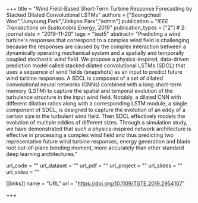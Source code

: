 +++
title = "Wind Field-Based Short-Term Turbine Response Forecasting by Stacked Dilated Convolutional LSTMs"
authors = ["Seongcheol Woo","Junyoung Park","Jinkyoo Park","admin"]
publication = "*IEEE Transactions on Sustainable Energy*, 2019"
publication_types = ["2"] # 2: journal
date = "2019-11-20"
tags = "test5"
abstract= "Predicting a wind turbine's responses that correspond to a complex wind field is challenging because the responses are caused by the complex interaction between a dynamically operating mechanical system and a spatially and temporally coupled stochastic wind field. We propose a physics-inspired, data-driven prediction model called stacked dilated convolutional LSTMs (SDCL) that uses a sequence of wind fields (snapshots) as an input to predict future wind turbine responses. A SDCL is composed of a set of dilated convolutional neural networks (CNNs) combined with a long short-term memory (LSTM) to capture the spatial and temporal evolution of the turbulence structure in the input wind field. Notably, a dilated CNN with different dilation ratios along with a corresponding LSTM module, a single component of SDCL, is designed to capture the evolution of an eddy of a certain size in the turbulent wind field. Then SDCL effectively models the evolution of multiple eddies of different sizes. Through a simulation study, we have demonstrated that such a physics-inspired network architecture is effective in processing a complex wind field and thus predicting two representative future wind turbine responses, energy generation and blade root out-of-plane bending moment, more accurately than other standard deep learning architectures."

url_code = ""
url_dataset = ""
url_pdf = ""
url_project = ""
url_slides = ""
url_video = ""

[[links]]
    name = "URL"
    url = "https://doi.org/10.1109/TSTE.2019.2954107"

+++
